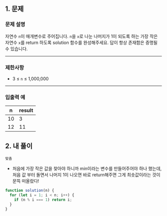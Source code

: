 ## 1. 문제

### **문제 설명**

자연수 `n`이 매개변수로 주어집니다. `n`을 `x`로 나눈 나머지가 1이 되도록 하는 가장 작은 자연수 `x`를 return 하도록 solution 함수를 완성해주세요. 답이 항상 존재함은 증명될 수 있습니다.

---

### 제한사항

- 3 ≤ `n` ≤ 1,000,000

---

### 입출력 예

| n   | result |
| --- | ------ |
| 10  | 3      |
| 12  | 11     |

## 2. 내 풀이

`맞춤`

- 처음에 가장 작은 값을 찾아야 하니까 min이라는 변수를 만들어주어야 하나 했는데, 처음 값 부터 돌면서 나머지 1이 나오면 바로 return해주면 그게 최솟값이라는 것이 문뜩 떠올랐다!

```jsx
function solution(n) {
  for (let i = 1; i < n; i++) {
    if (n % i === 1) return i;
  }
}
```
